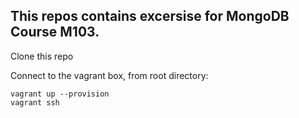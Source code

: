 ## This repos contains excersise for MongoDB Course M103.

Clone this repo

Connect to the vagrant box, from root directory:
```
vagrant up --provision
vagrant ssh
```